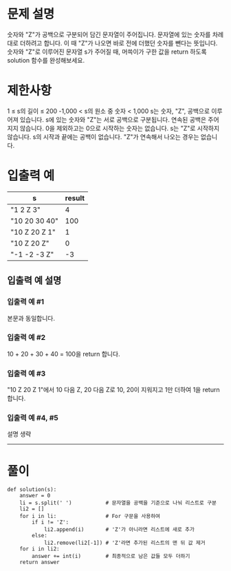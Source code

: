 
# 문제 설명
숫자와 "Z"가 공백으로 구분되어 담긴 문자열이 주어집니다. 문자열에 있는 숫자를 차례대로 더하려고 합니다. 이 때 "Z"가 나오면 바로 전에 더했던 숫자를 뺀다는 뜻입니다. 숫자와 "Z"로 이루어진 문자열 s가 주어질 때, 머쓱이가 구한 값을 return 하도록 solution 함수를 완성해보세요.

# 제한사항
1 ≤ s의 길이 ≤ 200
-1,000 < s의 원소 중 숫자 < 1,000
s는 숫자, "Z", 공백으로 이루어져 있습니다.
s에 있는 숫자와 "Z"는 서로 공백으로 구분됩니다.
연속된 공백은 주어지지 않습니다.
0을 제외하고는 0으로 시작하는 숫자는 없습니다.
s는 "Z"로 시작하지 않습니다.
s의 시작과 끝에는 공백이 없습니다.
"Z"가 연속해서 나오는 경우는 없습니다.

# 입출력 예

|s|result|
|--|--|
|"1 2 Z 3"|	4|
|"10 20 30 40"|	100|
|"10 Z 20 Z 1"|	1|
|"10 Z 20 Z"|	0|
|"-1 -2 -3 Z"|	-3|

## 입출력 예 설명
### 입출력 예 #1
본문과 동일합니다.

### 입출력 예 #2
10 + 20 + 30 + 40 = 100을 return 합니다.

### 입출력 예 #3
"10 Z 20 Z 1"에서 10 다음 Z, 20 다음 Z로 10, 20이 지워지고 1만 더하여 1을 return 합니다.

### 입출력 예 #4, #5

설명 생략

---

# 풀이

```
def solution(s):
    answer = 0
    li = s.split(' ')           # 문자열을 공백을 기준으로 나눠 리스트로 구분
    li2 = []
    for i in li:                # For 구문을 사용하여 
        if i != 'Z':
            li2.append(i)       # 'Z'가 아니라면 리스트에 새로 추가
        else:
            li2.remove(li2[-1]) # 'Z'라면 추가된 리스트의 맨 뒤 값 제거
    for i in li2: 
        answer += int(i)        # 최종적으로 남은 값들 모두 더하기
    return answer
```
